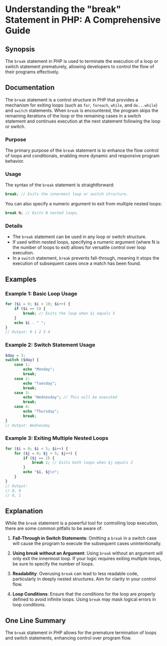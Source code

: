 <!--
Meta Description: # Understanding the "break" Statement in PHP: A Comprehensive Guide ## Synopsis The `break` statement in PHP is used to terminate the execution of a l...
Meta Keywords: break, statement, loop, switch, loops
-->

# Understanding the "break" Statement in PHP: A Comprehensive Guide

## Synopsis
The `break` statement in PHP is used to terminate the execution of a loop or switch statement prematurely, allowing developers to control the flow of their programs effectively.

## Documentation
The `break` statement is a control structure in PHP that provides a mechanism for exiting loops (such as `for`, `foreach`, `while`, and `do...while`) and `switch` statements. When `break` is encountered, the program skips the remaining iterations of the loop or the remaining cases in a switch statement and continues execution at the next statement following the loop or switch.

### Purpose
The primary purpose of the `break` statement is to enhance the flow control of loops and conditionals, enabling more dynamic and responsive program behavior.

### Usage
The syntax of the `break` statement is straightforward:

```php
break; // Exits the innermost loop or switch structure.
```

You can also specify a numeric argument to exit from multiple nested loops:

```php
break N; // Exits N nested loops.
```

### Details
- The `break` statement can be used in any loop or switch structure.
- If used within nested loops, specifying a numeric argument (where N is the number of loops to exit) allows for versatile control over loop execution.
- In a `switch` statement, `break` prevents fall-through, meaning it stops the execution of subsequent cases once a match has been found.

## Examples

### Example 1: Basic Loop Usage
```php
for ($i = 0; $i < 10; $i++) {
    if ($i == 5) {
        break; // Exits the loop when $i equals 5
    }
    echo $i . " ";
}
// Output: 0 1 2 3 4
```

### Example 2: Switch Statement Usage
```php
$day = 3;
switch ($day) {
    case 1:
        echo "Monday";
        break;
    case 2:
        echo "Tuesday";
        break;
    case 3:
        echo "Wednesday"; // This will be executed
        break;
    case 4:
        echo "Thursday";
        break;
}
// Output: Wednesday
```

### Example 3: Exiting Multiple Nested Loops
```php
for ($i = 0; $i < 5; $i++) {
    for ($j = 0; $j < 5; $j++) {
        if ($j == 2) {
            break 2; // Exits both loops when $j equals 2
        }
        echo "$i, $j\n";
    }
}
// Output: 
// 0, 0
// 0, 1
```

## Explanation
While the `break` statement is a powerful tool for controlling loop execution, there are some common pitfalls to be aware of:

1. **Fall-Through in Switch Statements**: Omitting a `break` in a switch case will cause the program to execute the subsequent cases unintentionally.

2. **Using break without an Argument**: Using `break` without an argument will only exit the innermost loop. If your logic requires exiting multiple loops, be sure to specify the number of loops.

3. **Readability**: Overusing `break` can lead to less readable code, particularly in deeply nested structures. Aim for clarity in your control flow.

4. **Loop Conditions**: Ensure that the conditions for the loop are properly defined to avoid infinite loops. Using `break` may mask logical errors in loop conditions.

## One Line Summary
The `break` statement in PHP allows for the premature termination of loops and switch statements, enhancing control over program flow.